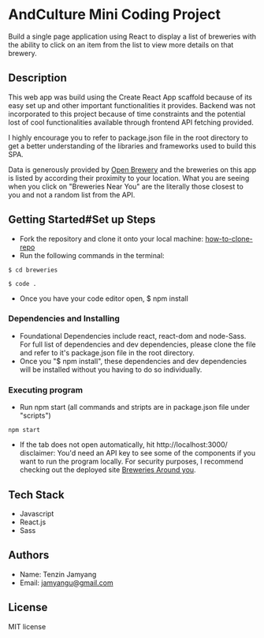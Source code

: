 # AndCulture Mini Coding Project

Build a single page application using React to display a list of breweries with the ability to click on
an item from the list to view more details on that brewery.

## Description

This web app was build using the Create React App scaffold because of its easy set up and other important functionalities it provides. Backend was not incorporated to this project because of time constraints and the potential lost of cool functionalities available through frontend API fetching provided. 

I highly encourage you to refer to package.json file in the root directory to get a better understanding of the libraries and frameworks used to build this SPA. 

Data is generously provided by [Open Brewery](https://www.openbrewerydb.org/) and the breweries on this app is listed by according their proximity to your location. What you are seeing when you click on "Breweries Near You" are the literally those closest to you and not a random list from the API. 


## Getting Started#Set up Steps

* Fork the repository and clone it onto your local machine: 
[how-to-clone-repo](https://git-scm.com/book/en/v2/Git-Basics-Getting-a-Git-Repository)
* Run the following commands in the terminal:    
```
$ cd breweries    
```
```
$ code .
```
* Once you have your code editor open, $ npm install 

### Dependencies and Installing

* Foundational Dependencies include react, react-dom and node-Sass. For full list of dependencies and dev dependencies, please clone the file and refer to it's package.json file in the root directory. 
* Once you "$ npm install", these dependencies and dev dependencies will be installed without you having to do so individually. 


### Executing program
* Run npm start (all commands and stripts are in package.json file under "scripts")
```
npm start
```
* If the tab does not open automatically, hit http://localhost:3000/
disclaimer: You'd need an API key to see some of the components if you want to run the program locally. For security purposes, I recommend checking out the deployed site [Breweries Around you](https://brewery-around-you.herokuapp.com/). 

## Tech Stack
* Javascript
* React.js
* Sass

## Authors

* Name: Tenzin Jamyang
* Email: jamyangu@gmail.com



## License

MIT license




